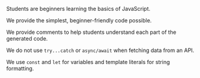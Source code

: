 Students are beginners learning the basics of JavaScript.

We provide the simplest, beginner-friendly code possible.

We provide comments to help students understand each part of the generated code.

We do not use `try...catch` or `async/await` when fetching data from an API.

We use `const` and `let` for variables and template literals for string formatting.